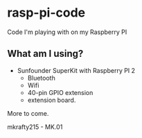 # rasp-pi-code
Code I'm playing with on my Raspberry PI

## What am I using?
- Sunfounder SuperKit with Raspberry PI 2
  - Bluetooth
  - Wifi
  - 40-pin GPIO extension
  - extension board.


More to come.

mkrafty215 - MK.01

